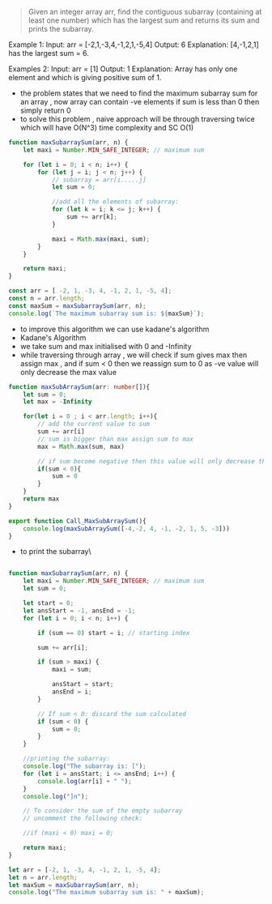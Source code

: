 > Given an integer array arr, find the contiguous subarray (containing at least one number) which has the largest sum and returns its sum and prints the subarray.

Example 1:
Input: arr = [-2,1,-3,4,-1,2,1,-5,4] 
Output: 6 
Explanation: [4,-1,2,1] has the largest sum = 6. 

Examples 2: 
Input: arr = [1] 
Output: 1 
Explanation: Array has only one element and which is giving positive sum of 1. 

- the problem states that we need to find the maximum subarray sum for an array , now array can contain -ve elements if sum is less than 0 then simply return 0
- to solve this problem , naive approach will be through traversing twice which will have O(N^3) time complexity and SC O(1)
```js
function maxSubarraySum(arr, n) {
    let maxi = Number.MIN_SAFE_INTEGER; // maximum sum

    for (let i = 0; i < n; i++) {
        for (let j = i; j < n; j++) {
            // subarray = arr[i.....j]
            let sum = 0;

            //add all the elements of subarray:
            for (let k = i; k <= j; k++) {
                sum += arr[k];
            }

            maxi = Math.max(maxi, sum);
        }
    }

    return maxi;
}

const arr = [ -2, 1, -3, 4, -1, 2, 1, -5, 4];
const n = arr.length;
const maxSum = maxSubarraySum(arr, n);
console.log(`The maximum subarray sum is: ${maxSum}`);

```
- to improve this algorithm we can use kadane's algorithm
- Kadane's Algorithm
- we take sum and max initialised with 0 and -Infinity
- while traversing through array , we will check if sum gives max then assign max , and if sum < 0 then we reassign sum to 0 as -ve value will only decrease the max value 

```ts
function maxSubArraySum(arr: number[]){
    let sum = 0;
    let max = -Infinity

    for(let i = 0 ; i < arr.length; i++){
        // add the current value to sum
        sum += arr[i]
        // sum is bigger than max assign sum to max
        max = Math.max(sum, max)

        // if sum become negative then this value will only decrease the value 
        if(sum < 0){
            sum = 0
        }
    }
    return max
}

export function Call_MaxSubArraySum(){
    console.log(maxSubArraySum([-4,-2, 4, -1, -2, 1, 5, -3]))
}
```

- to print the subarray\
```js

function maxSubarraySum(arr, n) {
    let maxi = Number.MIN_SAFE_INTEGER; // maximum sum
    let sum = 0;

    let start = 0;
    let ansStart = -1, ansEnd = -1;
    for (let i = 0; i < n; i++) {

        if (sum == 0) start = i; // starting index

        sum += arr[i];

        if (sum > maxi) {
            maxi = sum;

            ansStart = start;
            ansEnd = i;
        }

        // If sum < 0: discard the sum calculated
        if (sum < 0) {
            sum = 0;
        }
    }

    //printing the subarray:
    console.log("The subarray is: [");
    for (let i = ansStart; i <= ansEnd; i++) {
        console.log(arr[i] + " ");
    }
    console.log("]n");

    // To consider the sum of the empty subarray
    // uncomment the following check:

    //if (maxi < 0) maxi = 0;

    return maxi;
}

let arr = [-2, 1, -3, 4, -1, 2, 1, -5, 4];
let n = arr.length;
let maxSum = maxSubarraySum(arr, n);
console.log("The maximum subarray sum is: " + maxSum);


```
